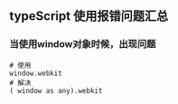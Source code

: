 ## typeScript 使用报错问题汇总

### 当使用window对象时候，出现问题
``````
# 使用 
window.webkit
# 解决
( window as any).webkit
``````
